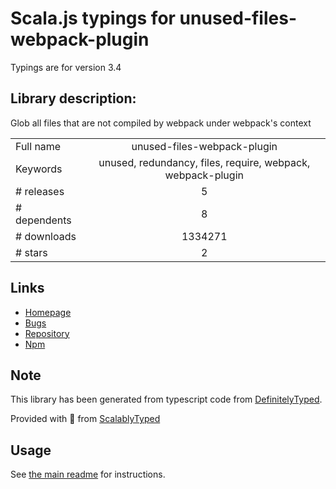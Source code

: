 
# Scala.js typings for unused-files-webpack-plugin

Typings are for version 3.4

## Library description:
Glob all files that are not compiled by webpack under webpack's context

|                    |                 |
| ------------------ | :-------------: |
| Full name          | unused-files-webpack-plugin |
| Keywords           | unused, redundancy, files, require, webpack, webpack-plugin |
| # releases         | 5 |
| # dependents       | 8 |
| # downloads        | 1334271 |
| # stars            | 2 |

## Links
- [Homepage](https://github.com/tomchentw/unused-files-webpack-plugin/)
- [Bugs](https://github.com/tomchentw/unused-files-webpack-plugin/issues)
- [Repository](https://github.com/tomchentw/unused-files-webpack-plugin)
- [Npm](https://www.npmjs.com/package/unused-files-webpack-plugin)
    


## Note
This library has been generated from typescript code from [DefinitelyTyped](https://definitelytyped.org).

Provided with :purple_heart: from [ScalablyTyped](https://github.com/oyvindberg/ScalablyTyped)

## Usage
See [the main readme](../../readme.md) for instructions.


